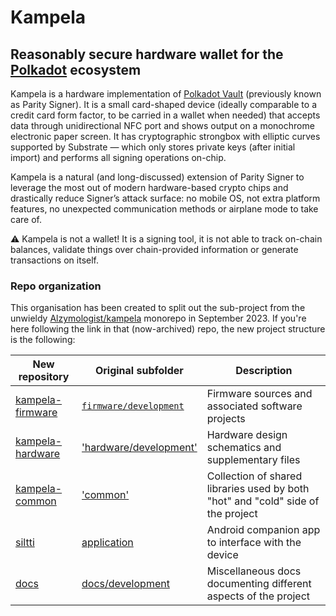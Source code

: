 # Kampela

## Reasonably secure hardware wallet for the [Polkadot](https://polkadot.network) ecosystem

Kampela is a hardware implementation of [Polkadot Vault](https://signer.parity.io/) (previously known as Parity Signer).
It is a small card-shaped device (ideally comparable to a credit card form factor, to be carried in a wallet when needed) that accepts data through unidirectional NFC port and shows output on a monochrome electronic paper screen.
It has cryptographic strongbox with elliptic curves supported by Substrate — which only stores private keys (after initial import) and performs all signing operations on-chip.

Kampela is a natural (and long-discussed) extension of Parity Signer to leverage the most out of modern hardware-based crypto chips and drastically reduce Signer’s attack surface: no mobile OS, not extra platform features, no unexpected communication methods or airplane mode to take care of.

⚠️ Kampela is not a wallet! It is a signing tool, it is not able to track on-chain balances, validate things over chain-provided information or generate transactions on itself.

### Repo organization

This organisation has been created to split out the sub-project from the unwieldy [Alzymologist/kampela](https://github.com/Alzymologist/kampela) monorepo in September 2023.
If you're here following the link in that (now-archived) repo, the new project structure is the following:

| New repository | Original subfolder | Description |
|----------------|--------------------|-------------|
|[kampela-firmware](https://github.com/Kalapaja/kampela-firmware)|[`firmware/development`](https://github.com/Alzymologist/Kampela/tree/main/firmware/development)|Firmware sources and associated software projects|
|[kampela-hardware](https://github.com/Kalapaja/kampela-hardware)|['hardware/development'](https://github.com/Alzymologist/Kampela/tree/main/hardware/development)|Hardware design schematics and supplementary files|
|[kampela-common](https://github.com/Kalapaja/kampela-common)|['common'](https://github.com/Alzymologist/Kampela/tree/main/common)|Collection of shared libraries used by both "hot" and "cold" side of the project|
|[siltti](https://github.com/Kalapaja/siltti)|[application](https://github.com/Alzymologist/Kampela/tree/main/application)|Android companion app to interface with the device|
|[docs](https://github.com/Kalapaja/docs)|[docs/development](https://github.com/Alzymologist/Kampela/tree/main/docs/development)|Miscellaneous docs documenting different aspects of the project|
